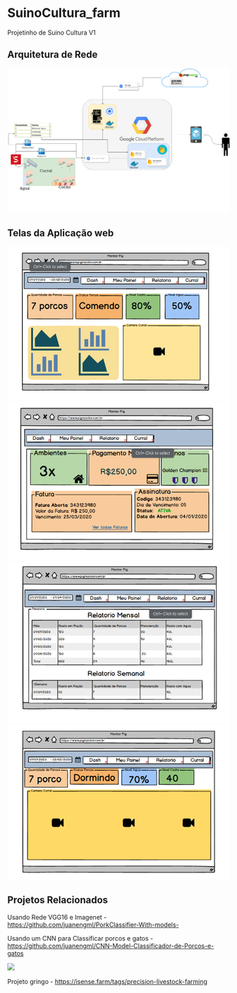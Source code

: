 # SuinoCultura_farm
Projetinho de Suino Cultura V1 

## Arquitetura de Rede 

![](img/SuinoCultura-papai3.png)


## Telas da Aplicação web
![](img/1.png)
![](img/2.png)
![](img/3.png)
![](img/4.png)

## Projetos Relacionados 

Usando Rede VGG16 e Imagenet - https://github.com/juanengml/PorkClassifier-With-models-

Usando um CNN para Classificar porcos e gatos - https://github.com/juanengml/CNN-Model-Classificador-de-Porcos-e-gatos

![](https://github.com/juanengml/SuinoCultura_farm/blob/master/img/3Dcam2.gif)

Projeto gringo - https://isense.farm/tags/precision-livestock-farming

